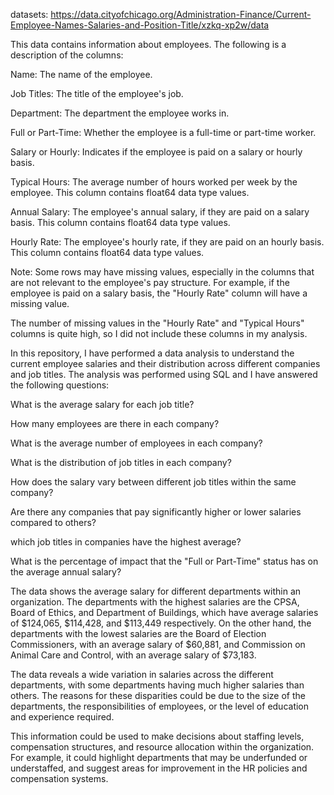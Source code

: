datasets: https://data.cityofchicago.org/Administration-Finance/Current-Employee-Names-Salaries-and-Position-Title/xzkq-xp2w/data

This data contains information about employees. The following is a description of the columns:

Name: The name of the employee.

Job Titles: The title of the employee's job.

Department: The department the employee works in.

Full or Part-Time: Whether the employee is a full-time or part-time worker.

Salary or Hourly: Indicates if the employee is paid on a salary or hourly basis.

Typical Hours: The average number of hours worked per week by the employee. This column contains float64 data type values.

Annual Salary: The employee's annual salary, if they are paid on a salary basis. This column contains float64 data type values.

Hourly Rate: The employee's hourly rate, if they are paid on an hourly basis. This column contains float64 data type values.

Note: Some rows may have missing values, especially in the columns that are not relevant to the employee's pay structure. For example, if the employee is paid on a salary basis, the "Hourly Rate" column will have a missing value.

The number of missing values in the "Hourly Rate" and "Typical Hours" columns is quite high, so I did not include these columns in my analysis.

In this repository, I have performed a data analysis to understand the current employee salaries and their distribution across different companies and job titles. The analysis was performed using SQL and I have answered the following questions:

What is the average salary for each job title?

How many employees are there in each company?

What is the average number of employees in each company?

What is the distribution of job titles in each company?

How does the salary vary between different job titles within the same company?

Are there any companies that pay significantly higher or lower salaries compared to others?

which job titles in companies have the highest average?

What is the percentage of impact that the "Full or Part-Time" status has on the average annual salary?

The data shows the average salary for different departments within an organization. The departments with the highest salaries are the CPSA, Board of Ethics, and Department of Buildings, which have average salaries of $124,065, $114,428, and $113,449 respectively. On the other hand, the departments with the lowest salaries are the Board of Election Commissioners, with an average salary of $60,881, and Commission on Animal Care and Control, with an average salary of $73,183.

The data reveals a wide variation in salaries across the different departments, with some departments having much higher salaries than others. The reasons for these disparities could be due to the size of the departments, the responsibilities of employees, or the level of education and experience required.

This information could be used to make decisions about staffing levels, compensation structures, and resource allocation within the organization. For example, it could highlight departments that may be underfunded or understaffed, and suggest areas for improvement in the HR policies and compensation systems.
